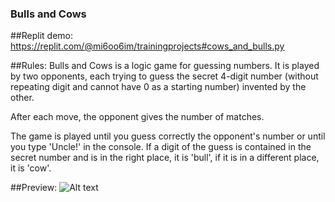 ### Bulls and Cows

##Replit demo:
https://replit.com/@mi6oo6im/trainingprojects#cows_and_bulls.py

##Rules:
Bulls and Cows is a logic game for guessing numbers. It is played by two opponents, each trying to guess the secret 4-digit number (without repeating digit and cannot have 0 as a starting number) invented by the other. 

After each move, the opponent gives the number of matches.

The game is played until you guess correctly the opponent's number or until you type 'Uncle!' in the console. If a digit of the guess is contained in the secret number and is in the right place, it is 'bull', if it is in a different place, it is 'cow'.

##Preview:
![Alt text](https://github.com/mi6oo6im/my_python_training/blob/main/training_projects/cows%26bulls/screenshot.png?raw=true "Cows and Bulls")
